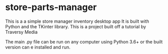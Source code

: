 # store-parts-manager
This is a a simple store manager inventory desktop app
It is built with Python and the TKinter library.
This is a project built off a tutorial by Traversy Media

The main .py file can be run on any computer using Python 3.6+ or the built version can e installed and run.
